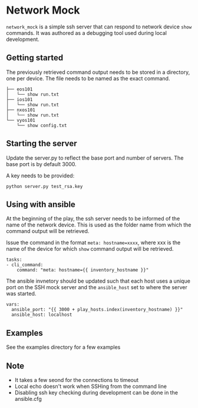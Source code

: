 # Network Mock

`network_mock` is a simple ssh server that can respond to network device `show` commands. It was authored as a debugging tool used during local development.

## Getting started

The previously retrieved command output needs to be stored in a directory, one per device. The file needs to be named as the exact command.

```
├── eos101
│   └── show run.txt
├── ios101
│   └── show run.txt
├── nxos101
│   └── show run.txt
└── vyos101
    └── show config.txt
```

## Starting the server

Update the server.py to reflect the base port and number of servers.
The base port is by default 3000.

A key needs to be provided:

```
python server.py test_rsa.key
```

## Using with ansible

At the beginning of the play, the ssh server needs to be informed of the name of the network device.  This is used as the folder name from which the command output will be retrieved.

Issue the command in the format `meta: hostname=xxxx`, where xxx is the name of the device for which `show` command output will be retrieved.

```
tasks:
- cli_command:
    command: "meta: hostname={{ inventory_hostname }}"
```

The ansible invnetory should be updated such that each host uses a unique port on the SSH mock server and the `ansible_host` set to where the server was started.

```
vars:
  ansible_port: "{{ 3000 + play_hosts.index(inventory_hostname) }}"
  ansible_host: localhost
```
## Examples

See the examples directory for a few examples

## Note

- It takes a few seond for the connections to timeout
- Local echo doesn't work when SSHing from the command line
- Disabling ssh key checking during development can be done in the ansible.cfg
